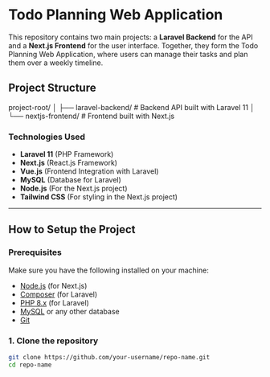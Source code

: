 # Todo Planning Web Application

This repository contains two main projects: a **Laravel Backend** for the API and a **Next.js Frontend** for the user interface. Together, they form the Todo Planning Web Application, where users can manage their tasks and plan them over a weekly timeline.

## Project Structure

project-root/ │ ├── laravel-backend/ # Backend API built with Laravel 11 │ └── nextjs-frontend/ # Frontend built with Next.js

### Technologies Used

- **Laravel 11** (PHP Framework)
- **Next.js** (React.js Framework)
- **Vue.js** (Frontend Integration with Laravel)
- **MySQL** (Database for Laravel)
- **Node.js** (For the Next.js project)
- **Tailwind CSS** (For styling in the Next.js project)

---

## How to Setup the Project

### Prerequisites

Make sure you have the following installed on your machine:

- [Node.js](https://nodejs.org/) (for Next.js)
- [Composer](https://getcomposer.org/) (for Laravel)
- [PHP 8.x](https://www.php.net/) (for Laravel)
- [MySQL](https://www.mysql.com/) or any other database
- [Git](https://git-scm.com/)

### 1. Clone the repository

```bash
git clone https://github.com/your-username/repo-name.git
cd repo-name
